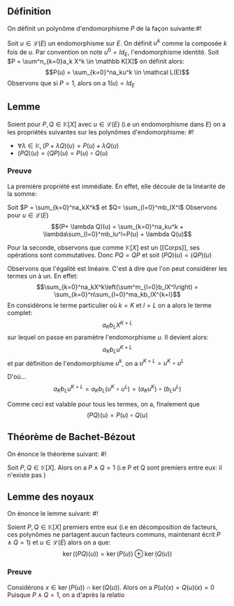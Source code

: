 ## Définition
On définit un polynôme d'endomorphisme $P$ de la façon suivante:#!

Soit $u \in \mathcal L(E)$ un endomorphisme sur $E$. On définit $u^k$ comme la composée $k$ fois de $u$. Par convention on note $u^0 = Id_E$, l'endomorphisme identité.
Soit $P = \sum^n_{k=0}a_k X^k \in \mathbb K[X]$ on définit alors: $$P(u) = \sum_{k=0}^na_ku^k \in \mathcal L(E)$$ Observons que si $P = 1$, alors on a $1(u) = Id_E$

## Lemme
Soient pour $P, Q \in \mathbb K[X]$ avec $u \in \mathcal L(E)$ (i.e un endomorphisme dans $E$) on a les propriétés suivantes sur les polynômes d'endomorphisme: #!

- $\forall \lambda \in \mathbb K, (P+\lambda Q)(u) = P(u) + \lambda Q(u)$
- $(PQ)(u) = (QP)(u) = P(u) \circ Q (u)$

### Preuve

La première propriété est immédiate. En effet, elle découle de la linéarité de la somme:

Soit $P = \sum_{k=0}^na_kX^k$ et $Q= \sum_{l=0}^mb_lX^l$
Observons pour $u \in \mathcal L(E)$
$$(P+ \lambda Q)(u) = \sum_{k=0}^na_ku^k + \lambda\sum_{l=0}^mb_lu^l=P(u) + \lambda Q(u)$$

Pour la seconde, observons que comme $\mathbb K[X]$ est un [[Corps]], ses opérations sont commutatives. Donc $PQ = QP$ et soit $(PQ)(u) = (QP)(u)$ 

Observons que l'égalité est linéaire. C'est à dire que l'on peut considérer les termes un à un.
En effet:
$$\sum_{k=0}^na_kX^k\left(\sum^m_{l=0}b_lX^l\right) = \sum_{k=0}^n\sum_{l=0}^ma_kb_lX^{k+l}$$
En considérons le terme particulier où $k=K$ et $l=L$ on a alors le terme complet:
$$a_Kb_LX^{K+L}$$ sur lequel on passe en paramètre l'endomorphisme $u$. Il devient alors:
$$a_Kb_Lu^{K+L}$$et par définition de l'endomorphisme $u^k$, on a $u^{K+L} = u^K \circ u^L$

D'où...
$$a_Kb_Lu^{K+L} = a_Kb_L (u^K \circ u^L) = (a_Ku^K) \circ (b_Lu^L)$$

Comme ceci est valable pour tous les termes, on a, finalement que
$$(PQ)(u) = P(u) \circ Q(u)$$


## Théorème de Bachet-Bézout
On énonce le théorème suivant: #!

Soit $P,Q \in \mathbb K[X]$. Alors on a $P \wedge Q = 1$ (i.e P et Q sont premiers entre eux: il n'existe pas )


## Lemme des noyaux
On énonce le lemme suivant: #!

Soient $P,Q \in \mathbb K[X]$ premiers entre eux (i.e en décomposition de facteurs, ces polynômes ne partagent aucun facteurs communs, maintenant écrit $P\wedge Q = 1$) et $u \in \mathcal L(E)$ alors on a que: $$\ker((PQ)(u)) = \ker(P(u)) \oplus \ker(Q(u))$$

### Preuve
Considérons $x \in \ker(P(u)) \cap \ker(Q(u))$. Alors on a $P(u)(x) = Q(u)(x) = 0$
Puisque $P \wedge Q = 1$, on a d'après la relatio